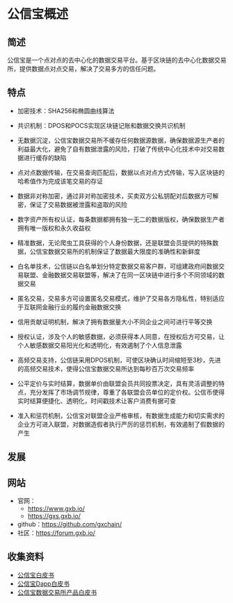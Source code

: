 # 公信宝概述

## 简述

公信宝是一个点对点的去中心化的数据交易平台。基于区块链的去中心化数据交易所，提供数据点对点交易，解决了交易多方的信任问题。

## 特点

- 加密技术：SHA256和椭圆曲线算法
- 共识机制：DPOS和POCS实现区块链记账和数据交换共识机制

- 无数据沉淀，公信宝数据交易所不缓存任何数据源数据，确保数据源生产者的利益最大化，避免了自有数据泄露的风险，打破了传统中心化技术中对交易数据进行缓存的缺陷
- 点对点数据传输，在交易查询匹配后，数据以点对点方式传输，写入区块链的哈希值作为完成该笔交易的存证
- 数据非对称加密，通过非对称加密技术，买卖双方公私钥配对后数据方可解密，保证了交易数据被泄露和盗取的风险
- 数字资产所有权认证，每条数据都拥有独一无二的数据版权，确保数据生产者拥有唯一版权和永久收益权
- 精准数据，无论爬虫工具获得的个人身份数据，还是联盟会员提供的特殊数据，公信宝数据交易所的机制保证了数据最大限度的准确性和新鲜度
- 白名单技术，公信链以白名单划分特定数据交易客户群，可组建政府间数据交易联盟、金融数据交易联盟等，解决了在同一区块链中进行多个不同领域的数据交易
- 匿名交易，交易多方可设置匿名交易模式，维护了交易各方隐私性，特别适应于互联网金融行业的履约金融数据交换
- 信用贡献证明机制，解决了拥有数据量大小不同企业之间可进行平等交换
- 授权认证，涉及个人的敏感数据，必须获得本人同意，在授权后方可交易，让个人敏感数据交易阳光化和透明化，有效遏制了个人信息泄露
- 高频交易支持，公信链采用DPOS机制，可使区块确认时间缩短至3秒，先进的高频交易技术，使得公信宝数据交易所达到每秒百万次交易频率
- 公平定价与实时结算，数据单价由联盟会员共同投票决定，具有灵活调整的特点，充分发挥了市场调节规律，尊重了各联盟会员单位的定价权。公信币使得实时结算便捷化、透明化，时间戳技术让客户消费有据可查
- 准入和惩罚机制，公信宝对联盟企业严格审核，有数据生成能力和切实需求的企业方可进入联盟，对数据造假者执行严厉的惩罚机制，有效遏制了假数据的产生

## 发展

## 网站

- 官网：
    - <https://www.gxb.io/>
    - <https://gxs.gxb.io/>
- github：<https://github.com/gxchain/>
- 社区：<https://forum.gxb.io/>

## 收集资料

- [公信宝白皮书](公信宝白皮书.md)
- [公信宝Dapp白皮书](公信宝Dapp白皮书.md)
- [公信宝数据交易所产品白皮书](公信宝数据交易所产品白皮书.md)